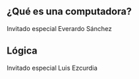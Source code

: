 ## ¿Qué es una computadora?

Invitado especial Everardo Sánchez




## Lógica 


Invitado especial Luis Ezcurdia

